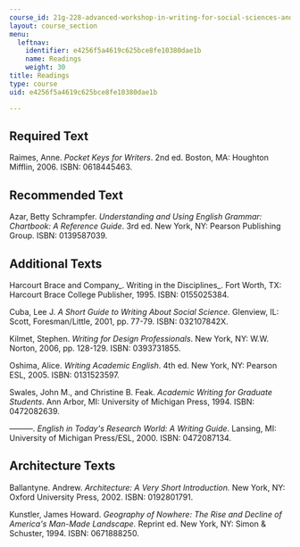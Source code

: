 ```yaml
---
course_id: 21g-228-advanced-workshop-in-writing-for-social-sciences-and-architecture-els-spring-2007
layout: course_section
menu:
  leftnav:
    identifier: e4256f5a4619c625bce8fe10380dae1b
    name: Readings
    weight: 30
title: Readings
type: course
uid: e4256f5a4619c625bce8fe10380dae1b

---
```


Required Text
-------------

Raimes, Anne. _Pocket Keys for Writers_. 2nd ed. Boston, MA: Houghton Mifflin, 2006. ISBN: 0618445463.

Recommended Text
----------------

Azar, Betty Schrampfer. _Understanding and Using English Grammar: Chartbook: A Reference Guide_. 3rd ed. New York, NY: Pearson Publishing Group. ISBN: 0139587039.

Additional Texts
----------------

Harcourt Brace and Company_. Writing in the Disciplines_. Fort Worth, TX: Harcourt Brace College Publisher, 1995. ISBN: 0155025384.

Cuba, Lee J. _A Short Guide to Writing About Social Science_. Glenview, IL: Scott, Foresman/Little, 2001, pp. 77-79. ISBN: 032107842X.

Kilmet, Stephen. _Writing for Design Professionals_. New York, NY: W.W. Norton, 2006, pp. 128-129. ISBN: 0393731855.

Oshima, Alice. _Writing Academic English_. 4th ed. New York, NY: Pearson ESL, 2005. ISBN: 0131523597.

Swales, John M., and Christine B. Feak. _Academic Writing for Graduate Students_. Ann Arbor, MI: University of Michigan Press, 1994. ISBN: 0472082639.

———. _English in Today's Research World: A Writing Guide_. Lansing, MI: University of Michigan Press/ESL, 2000. ISBN: 0472087134.

Architecture Texts
------------------

Ballantyne. Andrew. _Architecture: A Very Short Introduction._ New York, NY: Oxford University Press, 2002. ISBN: 0192801791.

Kunstler, James Howard. _Geography of Nowhere: The Rise and Decline of America's Man-Made Landscape._ Reprint ed. New York, NY: Simon & Schuster, 1994. ISBN: 0671888250.